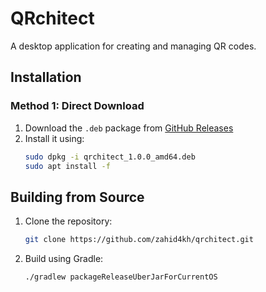 # QRchitect

A desktop application for creating and managing QR codes.

## Installation

### Method 1: Direct Download

1. Download the `.deb` package from [GitHub Releases](https://github.com/zahid4kh/qrchitect/releases)
2. Install it using:
   ```bash
   sudo dpkg -i qrchitect_1.0.0_amd64.deb
   sudo apt install -f
   ```

## Building from Source

1. Clone the repository:
    ```bash
    git clone https://github.com/zahid4kh/qrchitect.git
    ```
2. Build using Gradle:
    ```bash
    ./gradlew packageReleaseUberJarForCurrentOS
    ```
